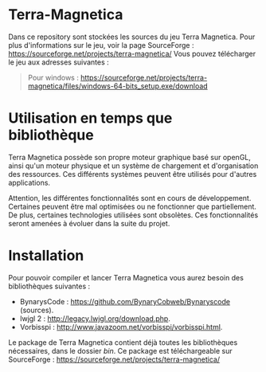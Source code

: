 # Terra-Magnetica

Dans ce repository sont stockées les sources du jeu Terra Magnetica. Pour plus d'informations sur le jeu, voir la page SourceForge : <https://sourceforge.net/projects/terra-magnetica/>
Vous pouvez télécharger le jeu aux adresses suivantes :
> Pour windows : <https://sourceforge.net/projects/terra-magnetica/files/windows-64-bits_setup.exe/download>

# Utilisation en temps que bibliothèque

Terra Magnetica possède son propre moteur graphique basé sur openGL, ainsi qu'un moteur physique et un système de chargement et d'organisation des ressources. Ces différents systèmes peuvent être utilisés pour d'autres applications.

Attention, les différentes fonctionnalités sont en cours de développement. Certaines peuvent être mal optimisées ou ne fonctionner que partiellement. De plus, certaines technologies utilisées sont obsolètes. Ces fonctionnalités seront amenées à évoluer dans la suite du projet.

# Installation

Pour pouvoir compiler et lancer Terra Magnetica vous aurez besoin des bibliothèques suivantes :
* BynarysCode : <https://github.com/BynaryCobweb/Bynaryscode> (sources).
* lwjgl 2 : <http://legacy.lwjgl.org/download.php>.
* Vorbisspi : <http://www.javazoom.net/vorbisspi/vorbisspi.html>.

Le package de Terra Magnetica contient déjà toutes les bibliothèques nécessaires, dans le dossier *bin*. Ce package est téléchargeable sur SourceForge : <https://sourceforge.net/projects/terra-magnetica/>
